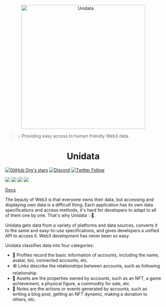 <p align="center">
    <img src="https://i.imgur.com/W3q4Vte.jpg" alt="Unidata" width="400">
</p>

> 💡 Providing easy access to human friendly Web3 data.

<h1 align="center">Unidata</h1>

[![GitHub Org's stars](https://img.shields.io/github/stars/DIYgod/Unidata?style=social)](https://github.com/DIYgod/Unidata) [![Discord](https://img.shields.io/discord/968954680514342973?label=Discord&logo=discord&style=social)](https://discord.gg/ggrfhdS9Fe) [![Twitter Follow](https://img.shields.io/twitter/follow/Unidata_?style=social)](https://twitter.com/Unidata_)

[![](https://img.shields.io/github/v/release/NaturalSelectionLabs/Unidata?include_prereleases&style=flat-square)](https://github.com/NaturalSelectionLabs/Unidata/releases) [![](https://img.shields.io/npm/v/unidata.js.svg?style=flat-square)](https://www.npmjs.com/package/unidata.js) [![](https://img.shields.io/npm/dt/unidata.js.svg?style=flat-square)](https://www.npmjs.com/package/unidata.js) [![](https://img.shields.io/badge/license-MIT-brightgreen?style=flat-square)](https://www.npmjs.com/package/unidata.js)

[Docs](https://unidata.app/)

The beauty of Web3 is that everyone owns their data, but accessing and displaying own data is a difficult thing. Each application has its own data specifications and access methods, it's hard for developers to adapt to all of them one by one. That's why Unidata 💡🧶.

Unidata gets data from a variety of platforms and data sources, converts it to the same and easy-to-use specifications, and gives developers a unified API to access it. Web3 development has never been so easy.

Unidata classifies data into four categories:

-   👾 Profiles record the basic information of accounts, including the name, avatar, bio, connected accounts, etc.
-   🕸 Links describe the relationships between accounts, such as following relationship.
-   💎 Assets are the properties owned by accounts, such as an NFT, a game achievement, a physical figure, a commodity for sale, etc.
-   🎼 Notes are the actions or events generated by accounts, such as writing a blog post, getting an NFT dynamic, making a donation to others, etc.
